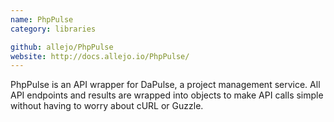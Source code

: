 ```yaml
---
name: PhpPulse
category: libraries

github: allejo/PhpPulse
website: http://docs.allejo.io/PhpPulse/
---
```


PhpPulse is an API wrapper for DaPulse, a project management service. All API endpoints and results are wrapped into objects to make API calls simple without having to worry about cURL or Guzzle.